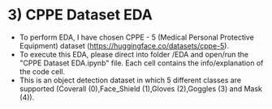 # 3) CPPE Dataset EDA 
- To perform EDA, I have chosen CPPE - 5 (Medical Personal Protective Equipment) dataset (https://huggingface.co/datasets/cppe-5).
- To execute this EDA, please direct into folder /EDA and open/run the "CPPE Dataset EDA.ipynb" file.
  Each cell contains the info/explanation of the code cell.
- This is an object detection dataset in which 5 different classes are supported (Coverall (0),Face_Shield (1),Gloves (2),Goggles (3) and Mask (4)).
